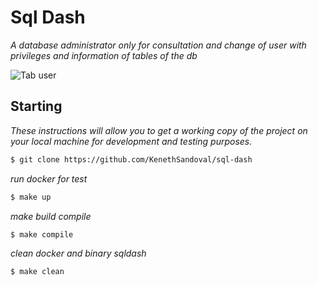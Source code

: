 # Sql Dash

_A database administrator only for consultation and change of user with privileges and information of tables of the db_


![Tab user](./docs/)

## Starting
_These instructions will allow you to get a working copy of the project on your local machine for development and testing purposes._

```sh
$ git clone https://github.com/KenethSandoval/sql-dash
```

_run docker for test_
```sh
$ make up
```

_make build compile_
```sh
$ make compile
```

_clean docker and binary sqldash_
```sh
$ make clean
```
